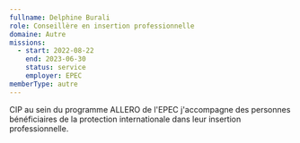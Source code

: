 ```yaml
---
fullname: Delphine Burali
role: Conseillère en insertion professionnelle
domaine: Autre
missions:
  - start: 2022-08-22
    end: 2023-06-30
    status: service
    employer: EPEC
memberType: autre
---
```


CIP au sein du programme ALLERO de l'EPEC  j'accompagne des personnes bénéficiaires de la protection internationale dans leur insertion professionnelle.
